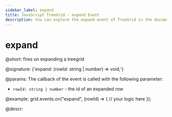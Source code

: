 ```yaml
---
sidebar_label: expand
title: JavaScript TreeGrid - expand Event 
description: You can explore the expand event of TreeGrid in the documentation of the DHTMLX JavaScript UI library. Browse developer guides and API reference, try out code examples and live demos, and download a free 30-day evaluation version of DHTMLX Suite.
---
```


# expand

@short: fires on expanding a treegrid

@signature: {'expand: (rowId: string | number) => void;'}

@params:
The callback of the event is called with the following parameter:

- `rowId: string | number` - the id of an expanded row

@example:
grid.events.on("expand", (rowId) => {
    // your logic here
});

@descr:
